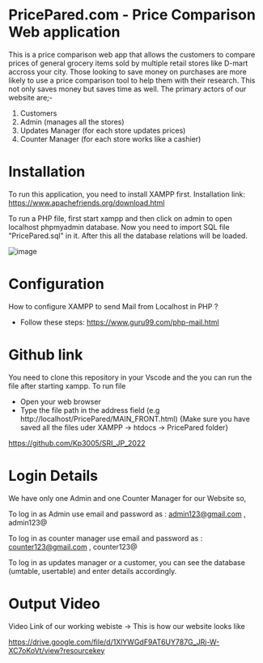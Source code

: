 
# PricePared.com - Price Comparison Web application

This is a price comparison web app that allows the customers to compare prices of general grocery items
sold by multiple retail stores like D-mart accross your city. Those looking to save money on
purchases are more likely to use a price comparison tool to help them with their research.
This not only saves money but saves time as well.
The primary actors of our website are;-
1. Customers
2. Admin (manages all the stores)
3. Updates Manager (for each store updates prices)
4. Counter Manager (for each store works like a cashier)

# Installation
To run this application, you need to install XAMPP first.
Installation link: https://www.apachefriends.org/download.html


To run a PHP file, first start xampp and then click on admin to 
open localhost phpmyadmin database. Now you need to 
import SQL file "PricePared.sql" in it. After this all the database relations
will be loaded.

![image](https://user-images.githubusercontent.com/95097530/181876791-be7c97ca-25eb-4a6b-ab85-2b97025aea09.png)

# Configuration
How to configure XAMPP to send Mail from Localhost in PHP ?
-	Follow these steps: https://www.guru99.com/php-mail.html  

# Github link
You need to clone this repository in your Vscode and the you can run the
file after starting xampp.
To run file
- Open your web browser
- Type the file path in the address field (e.g http://localhost/PricePared/MAIN_FRONT.html)
{Make sure you have saved all the files uder XAMPP -> htdocs -> PricePared folder}

https://github.com/Kp3005/SRI_JP_2022


# Login Details
We have only one Admin and one Counter Manager for our Website so,

To log in as Admin use email and password as : admin123@gmail.com , admin123@

To log in as counter manager use email and password as : counter123@gmail.com , counter123@

To log in as updates manager or a customer, you can see the database (umtable, usertable) and enter details accordingly.

# Output Video
Video Link of our working webiste -> This is how our website looks like

https://drive.google.com/file/d/1XlYWGdF9AT6UY787G_JRj-W-XC7oKoVt/view?resourcekey
